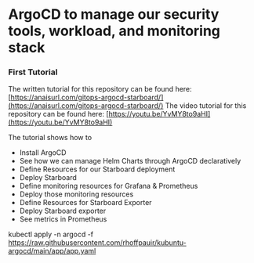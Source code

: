 # ArgoCD to manage our security tools, workload, and monitoring stack

### First Tutorial

The written tutorial for this repository can be found here: [https://anaisurl.com/gitops-argocd-starboard/](https://anaisurl.com/gitops-argocd-starboard/)
The video tutorial for this repository can be found here: [https://youtu.be/YvMY8to9aHI](https://youtu.be/YvMY8to9aHI)

The tutorial shows how to 
* Install ArgoCD
* See how we can manage Helm Charts through ArgoCD declaratively
* Define Resources for our Starboard deployment
* Deploy Starboard
* Define monitoring resources for Grafana & Prometheus
* Deploy those monitoring resources
* Define Resources for Starboard Exporter
* Deploy Starboard exporter
* See metrics in Prometheus

kubectl apply -n argocd -f https://raw.githubusercontent.com/rhoffpauir/kubuntu-argocd/main/app/app.yaml